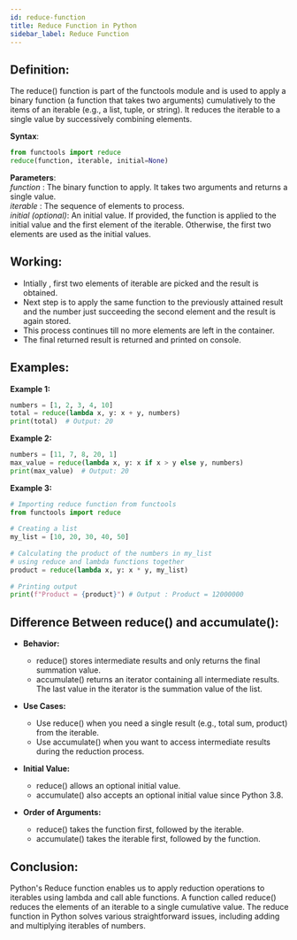 ```yaml
---
id: reduce-function
title: Reduce Function in Python
sidebar_label: Reduce Function
---
```


## Definition:
The reduce() function is part of the functools module and is used to apply a binary function (a 
function that takes two arguments) cumulatively to the items of an iterable (e.g., a list, tuple, or 
string). It reduces the iterable to a single value by successively combining elements.

**Syntax**:
```python
from functools import reduce
reduce(function, iterable, initial=None)
```
**Parameters**:<br />
*function* : The binary function to apply. It takes two arguments and returns a single value.<br />
*iterable* : The sequence of elements to process.<br />
*initial (optional)*: An initial value. If provided, the function is applied to the initial value 
and the first element of the iterable. Otherwise, the first two elements are used as the initial 
values.

## Working:
- Intially , first two elements of iterable are picked and the result is obtained.
- Next step is to apply the same function to the previously attained result and the number just 
succeeding the second element and the result is again stored.
- This process continues till no more elements are left in the container.
- The final returned result is returned and printed on console.

## Examples:

**Example 1:**
```python
numbers = [1, 2, 3, 4, 10]
total = reduce(lambda x, y: x + y, numbers)
print(total)  # Output: 20
```
**Example 2:**
```python
numbers = [11, 7, 8, 20, 1]
max_value = reduce(lambda x, y: x if x > y else y, numbers)
print(max_value)  # Output: 20
```
**Example 3:**
```python
# Importing reduce function from functools  
from functools import reduce  
  
# Creating a list  
my_list = [10, 20, 30, 40, 50]  
  
# Calculating the product of the numbers in my_list  
# using reduce and lambda functions together  
product = reduce(lambda x, y: x * y, my_list)  
  
# Printing output  
print(f"Product = {product}") # Output : Product = 12000000
```

## Difference Between reduce() and accumulate():
- **Behavior:**
    - reduce() stores intermediate results and only returns the final summation value.
    - accumulate() returns an iterator containing all intermediate results. The last value in the 
    iterator is the summation value of the list.

- **Use Cases:**
    - Use reduce() when you need a single result (e.g., total sum, product) from the iterable.
    - Use accumulate() when you want to access intermediate results during the reduction process.

- **Initial Value:**
    - reduce() allows an optional initial value.
    - accumulate() also accepts an optional initial value since Python 3.8.

- **Order of Arguments:**
    - reduce() takes the function first, followed by the iterable.
    - accumulate() takes the iterable first, followed by the function.

## Conclusion:
Python's Reduce function enables us to apply reduction operations to iterables using lambda and call
able functions. A function called reduce() reduces the elements of an iterable to a single 
cumulative value. The reduce function in Python solves various straightforward issues, including 
adding and multiplying iterables of numbers.
